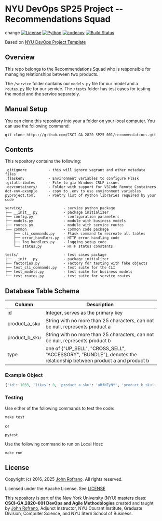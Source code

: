 # NYU DevOps SP25 Project -- Recommendations Squad
change
[![License](https://img.shields.io/badge/License-Apache_2.0-blue.svg)](https://opensource.org/licenses/Apache-2.0)
[![Python](https://img.shields.io/badge/Language-Python-blue.svg)](https://python.org/)
[![codecov](https://codecov.io/gh/CSCI-GA-2820-SP25-001/recommendations/graph/badge.svg?token=y6OUlCB4bC)](https://codecov.io/gh/CSCI-GA-2820-SP25-001/recommendations)
[![Build Status](https://github.com/CSCI-GA-2820-SP25-001/recommendations/actions/workflows/ci.yml/badge.svg)](https://github.com/CSCI-GA-2820-SP25-001/recommendations/actions)

Based on [NYU DevOps Project Template](github.com/nyu-devops/project-template)


## Overview

 This repo belongs to the Recommendations Squad who is responsible for managing relationships between two products.

 The `/service` folder contains our `models.py` file for our model and a `routes.py` file for our service. The `/tests` folder has test cases for testing the model and the service separately.

## Manual Setup

You can clone this repository into your a folder on your local computer.
You can use the following command:

```
git clone https://github.com/CSCI-GA-2820-SP25-001/recommendations.git
```


## Contents

This repository contains the following:

```text
.gitignore          - this will ignore vagrant and other metadata files
.flaskenv           - Environment variables to configure Flask
.gitattributes      - File to gix Windows CRLF issues
.devcontainers/     - Folder with support for VSCode Remote Containers
dot-env-example     - copy to .env to use environment variables
pyproject.toml      - Poetry list of Python libraries required by your code

service/                   - service python package
├── __init__.py            - package initializer
├── config.py              - configuration parameters
├── models.py              - module with business models
├── routes.py              - module with service routes
└── common                 - common code package
    ├── cli_commands.py    - Flask command to recreate all tables
    ├── error_handlers.py  - HTTP error handling code
    ├── log_handlers.py    - logging setup code
    └── status.py          - HTTP status constants

tests/                     - test cases package
├── __init__.py            - package initializer
├── factories.py           - Factory for testing with fake objects
├── test_cli_commands.py   - test suite for the CLI
├── test_models.py         - test suite for business models
└── test_routes.py         - test suite for service routes
```

## Database Table Schema

| Column | Description |
| ------ | ----------- |
| id | Integer, serves as the primary key |
| product_a_sku |  String with no more than 25 characters, can not be null, represents product a |
| product_b_sku |  String with no more than 25 characters, can not be null, represents product b |
| type | one of {"UP_SELL", "CROSS_SELL", "ACCESSORY", "BUNDLE"}, denotes the relationship between product a and product b |

### Example Object

```Python
{'id': 1033, 'likes': 0, 'product_a_sku': 'uRfNZyNY', 'product_b_sku': 'svLLqnLF', 'type': 'ACCESSORY'}
```

### Testing
Use either of the following commands to test the code:

```
make test
```
or 
```
pytest
```

Use the following command to run on Local Host: 

```
make run
```

## License

Copyright (c) 2016, 2025 [John Rofrano](https://www.linkedin.com/in/JohnRofrano/). All rights reserved.

Licensed under the Apache License. See [LICENSE](LICENSE)

This repository is part of the New York University (NYU) masters class: **CSCI-GA.2820-001 DevOps and Agile Methodologies** created and taught by [John Rofrano](https://cs.nyu.edu/~rofrano/), Adjunct Instructor, NYU Courant Institute, Graduate Division, Computer Science, and NYU Stern School of Business.
